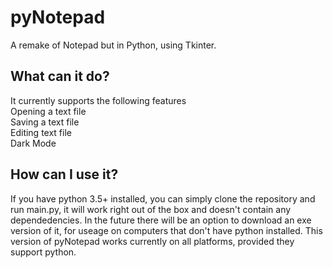 # pyNotepad
A remake of Notepad but in Python, using Tkinter.

## What can it do?
It currently supports the following features\
Opening a text file\
Saving a text file\
Editing text file\
Dark Mode

## How can I use it?
If you have python 3.5+ installed, you can simply clone the repository and run main.py, it will work right out of the box and doesn't contain any dependedencies. 
In the future there will be an option to download an exe version of it, for useage on computers that don't have python installed.
This version of pyNotepad works currently on all platforms, provided they support python.
